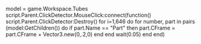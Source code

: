 model = game.Workspace.Tubes
script.Parent.ClickDetector.MouseClick:connect(function()
script.Parent.ClickDetector:Destroy()
for i=1,646 do
for number, part in pairs (model:GetChildren()) do
if part.Name == "Part" then
part.CFrame = part.CFrame + Vector3.new(0,.2,0)
end
end
wait(0.05)
end
end)
